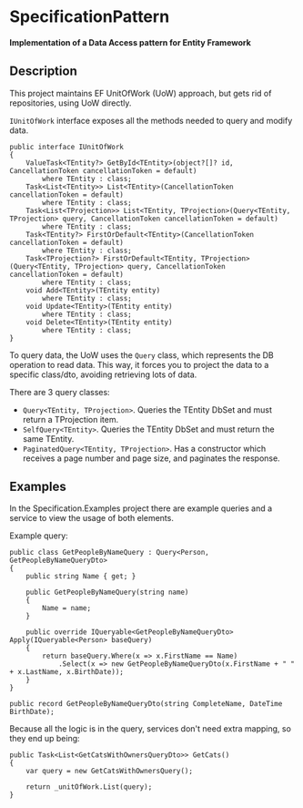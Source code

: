 # SpecificationPattern

#### Implementation of a Data Access pattern for Entity Framework


## Description
This project maintains EF UnitOfWork (UoW) approach, but gets rid of repositories, using UoW directly.

`IUnitOfWork` interface exposes all the methods needed to query and modify data.

```Csharp
public interface IUnitOfWork
{
    ValueTask<TEntity?> GetById<TEntity>(object?[]? id, CancellationToken cancellationToken = default) 
		where TEntity : class;
    Task<List<TEntity>> List<TEntity>(CancellationToken cancellationToken = default) 
		where TEntity : class;
    Task<List<TProjection>> List<TEntity, TProjection>(Query<TEntity, TProjection> query, CancellationToken cancellationToken = default) 
		where TEntity : class;
    Task<TEntity?> FirstOrDefault<TEntity>(CancellationToken cancellationToken = default)
		where TEntity : class;
    Task<TProjection?> FirstOrDefault<TEntity, TProjection>(Query<TEntity, TProjection> query, CancellationToken cancellationToken = default)
		where TEntity : class;
    void Add<TEntity>(TEntity entity)
		where TEntity : class;
    void Update<TEntity>(TEntity entity)
		where TEntity : class;
    void Delete<TEntity>(TEntity entity)
		where TEntity : class;
}
```

To query data, the UoW uses the `Query` class, which represents the DB operation to read data. This way, it forces you to project the data to a specific class/dto, avoiding retrieving lots of data.

There are 3 query classes:
* `Query<TEntity, TProjection>`. Queries the TEntity DbSet and must return a TProjection item.
* `SelfQuery<TEntity>`. Queries the TEntity DbSet and must return the same TEntity.
* `PaginatedQuery<TEntity, TProjection>`. Has a constructor which receives a page number and page size, and paginates the response.

## Examples
In the Specification.Examples project there are example queries and a service to view the usage of both elements.

Example query:
```Csharp
public class GetPeopleByNameQuery : Query<Person, GetPeopleByNameQueryDto>
{
    public string Name { get; }

    public GetPeopleByNameQuery(string name)
    {
        Name = name;
    }

    public override IQueryable<GetPeopleByNameQueryDto> Apply(IQueryable<Person> baseQuery)
    {
        return baseQuery.Where(x => x.FirstName == Name)
            .Select(x => new GetPeopleByNameQueryDto(x.FirstName + " " + x.LastName, x.BirthDate));
    }
}

public record GetPeopleByNameQueryDto(string CompleteName, DateTime BirthDate);
```

Because all the logic is in the query, services don't need extra mapping, so they end up being:
```Csharp
public Task<List<GetCatsWithOwnersQueryDto>> GetCats()
{
    var query = new GetCatsWithOwnersQuery();

    return _unitOfWork.List(query);
}
```

